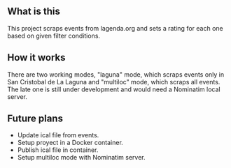 ## What is this
This project scraps events from lagenda.org and sets a rating for each one based on given filter conditions.

## How it works
There are two working modes, "laguna" mode, which scraps events only in San Cristobal de La Laguna and "multiloc" mode, which scraps all events. The late one is still under development and would need a Nominatim local server.

## Future plans
* Update ical file from events.
* Setup proyect in a Docker container.
* Publish ical file in container.
* Setup multiloc mode with Nominatim server.
